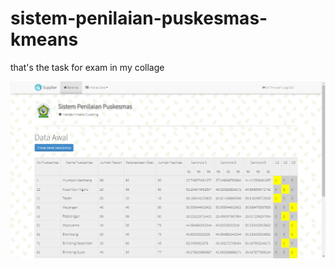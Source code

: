 # sistem-penilaian-puskesmas-kmeans
that's the task for exam in my collage

![image](https://github.com/febritecno/sistem-penilaian-puskesmas-kmeans/blob/master/image.png)
